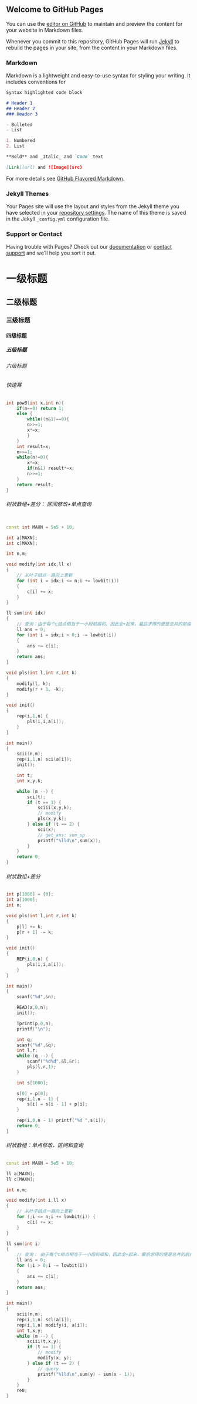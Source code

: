 ## Welcome to GitHub Pages

You can use the [editor on GitHub](https://github.com/ouxiangli/ouxiangli.github.io/edit/master/README.md) to maintain and preview the content for your website in Markdown files.

Whenever you commit to this repository, GitHub Pages will run [Jekyll](https://jekyllrb.com/) to rebuild the pages in your site, from the content in your Markdown files.

### Markdown

Markdown is a lightweight and easy-to-use syntax for styling your writing. It includes conventions for

```markdown
Syntax highlighted code block

# Header 1
## Header 2
### Header 3

- Bulleted
- List

1. Numbered
2. List

**Bold** and _Italic_ and `Code` text

[Link](url) and ![Image](src)
```

For more details see [GitHub Flavored Markdown](https://guides.github.com/features/mastering-markdown/).

### Jekyll Themes

Your Pages site will use the layout and styles from the Jekyll theme you have selected in your [repository settings](https://github.com/ouxiangli/ouxiangli.github.io/settings). The name of this theme is saved in the Jekyll `_config.yml` configuration file.

### Support or Contact

Having trouble with Pages? Check out our [documentation](https://docs.github.com/categories/github-pages-basics/) or [contact support](https://github.com/contact) and we’ll help you sort it out.


# 一级标题  
## 二级标题  
### 三级标题  
#### 四级标题  
##### 五级标题  
###### 六级标题  



###### 快速幂
```cpp
int pow3(int x,int n){
    if(n==0) return 1;
    else {
        while((n&1)==0){
        n>>=1;
        x*=x;
        }
    }
    int result=x;
    n>>=1;
    while(n!=0){
        x*=x;
        if(n&1) result*=x;
        n>>=1;
    }
    return result;
}
```

###### 树状数组+差分： 区间修改+单点查询
```cpp

const int MAXN = 5e5 + 10;

int a[MAXN];
int c[MAXN];

int n,m;

void modify(int idx,ll x)
{
    // 从叶子结点一路向上更新
    for (int i = idx;i <= n;i += lowbit(i))
    {
        c[i] += x;
    }
}

ll sum(int idx)
{
    // 查询：由于每个c结点相当于一小段前缀和，因此全+起来，最后求得的便是总共的前缀和
    ll ans = 0;
    for (int i = idx;i > 0;i -= lowbit(i))
    {
        ans += c[i];
    }
    return ans;
}

void pls(int l,int r,int k)
{
    modify(l, k);
    modify(r + 1, -k);
}

void init()
{
    rep(i,1,n) {
        pls(i,i,a[i]);
    }
}

int main()
{
    scii(n,m);
    rep(i,1,n) sci(a[i]);
    init();

    int t;
    int x,y,k;

    while (m --) {
        sci(t);
        if (t == 1) {
            sciii(x,y,k);
            // modify
            pls(x,y,k);
        } else if (t == 2) {
            sci(x);
            // get_ans: sum_up
            printf("%lld\n",sum(x));
        }
    }
    return 0;
}

```


###### 树状数组+差分

```cpp
int p[1000] = {0};
int a[1000];
int n;

void pls(int l,int r,int k)
{
    p[l] += k;
    p[r + 1] -= k;
}

void init()
{
    REP(i,0,n) {
        pls(i,i,a[i]);
    }
}

int main()
{
    scanf("%d",&n);

    READ(a,0,n);
    init();

    Tprint(p,0,n);
    printf("\n");

    int q;
    scanf("%d",&q);
    int l,r;
    while (q --) {
        scanf("%d%d",&l,&r);
        pls(l,r,1);
    }

    int s[1000];

    s[0] = p[0];
    rep(i,1,n - 1) {
        s[i] = s[i - 1] + p[i];
    }

    rep(i,0,n - 1) printf("%d ",s[i]);
    return 0;
}

```


###### 树状数组：单点修改，区间和查询

```cpp
const int MAXN = 5e5 + 10;

ll a[MAXN];
ll c[MAXN];

int n,m;

void modify(int i,ll x)
{
    // 从叶子结点一路向上更新
    for (;i <= n;i += lowbit(i)) {
        c[i] += x;
    }
}

ll sum(int i)
{
    // 查询： 由于每个c结点相当于一小段前缀和，因此全+起来，最后求得的便是总共的前缀和
    ll ans = 0;
    for (;i > 0;i -= lowbit(i))
    {
        ans += c[i];
    }
    return ans;
}

int main()
{
    scii(n,m);
    rep(i,1,n) scl(a[i]);
    rep(i,1,n) modify(i, a[i]);
    int t,x,y;
    while (m --) {
        sciii(t,x,y);
        if (t == 1) {
            // modify
            modify(x, y);
        } else if (t == 2) {
            // query
            printf("%lld\n",sum(y) - sum(x - 1));
        }
    }
    re0;
}

```